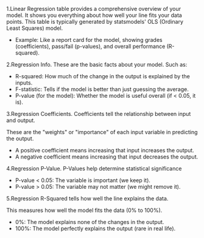 1.Linear Regression table provides a comprehensive overview of your model. It shows you everything about how well your line fits your data points. This table is typically generated by statsmodels' OLS (Ordinary Least Squares) model.

* Example: Like a report card for the model, showing grades (coefficients), pass/fail (p-values), and overall performance (R-squared).  

2.Regression Info. These are the basic facts about your model. Such as:

- R-squared: How much of the change in the output is explained by the inputs.  
- F-statistic: Tells if the model is better than just guessing the average.  
- P-value (for the model): Whether the model is useful overall (if < 0.05, it is).  

3.Regression Coefficients. Coefficients tell the relationship between input and output.

These are the "weights" or "importance" of each input variable in predicting the output.  
- A positive coefficient means increasing that input increases the output.  
- A negative coefficient means increasing that input decreases the output.  

4.Regression P-Value. P-Values help determine statistical significance

- P-value < 0.05: The variable is important (we keep it).  
- P-value > 0.05: The variable may not matter (we might remove it).  

5.Regression R-Squared tells how well the line explains the data.

This measures how well the model fits the data (0% to 100%).  
- 0%: The model explains none of the changes in the output.  
- 100%: The model perfectly explains the output (rare in real life).
